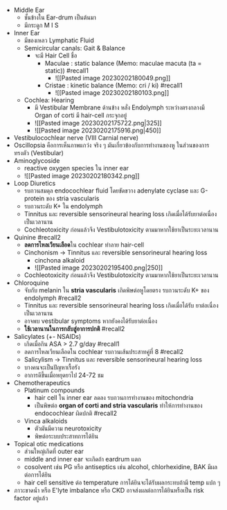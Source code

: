   - Middle Ear
	  - ชั้นข้างใน Ear-drum เป็นต้นมา
	  - มีกระดูก M I S
  - Inner Ear
	  - มีของเหลว Lymphatic Fluid 
	  - Semicircular canals: Gait & Balance  
		  - จะมี Hair Cell ชื่อ
			  - Maculae : static balance (Memo: maculae macuta (ta = static)) #recall1
				  - ![[Pasted image 20230202180049.png]]
			  - Cristae : kinetic balance (Memo: cri / ki) #recall1
				  - ![[Pasted image 20230202180103.png]]
	  - Cochlea: Hearing
		  - มี Vestibular Membrane ด้านข้าง หลั่ง Endolymph ระหว่างตรงกลางมี Organ of corti มี hair-cell กระจุกอยู่
		  - ![[Pasted image 20230202175722.png|325]]
		  - ![[Pasted image 20230202175916.png|450]]
  - Vestibulocochlear nerve (VIII Carnial nerve)
  - Oscillopsia คือการเห็นภาพแกว่ง จริง ๆ มันเกี่ยวข้องกับการทำงานของหู ในส่วนของการทรงตัว (Vestibular)
  - Aminoglycoside
	  - reactive oxygen species ใน inner ear
	  - ![[Pasted image 20230202180342.png]]
  - Loop Diuretics
	  - รบกวนสมดุล endocochlear fluid โดยขัดขวาง adenylate cyclase และ G-protein ของ stria vascularis
	  - รบกวนระดับ K+ ใน endolymph
	  - Tinnitus และ reversible sensorineural hearing loss เกิดเมื่อได้รับยาต่อเนื่องเป็นเวลานาน
	  - Cochleotoxicity ก่อนแล้วจึง Vestibulotoxicity ตามมาหากใช้ยาเป็นระยะเวลานาน
  - Quinine #recall2
	  - **ลดการไหลเวียนเลือด**ใน cochlear ทำลาย hair-cell
	  - Cinchonism -> Tinnitus และ reversible sensorineural hearing loss 
		  - cinchona alkaloid
		  - ![[Pasted image 20230202195400.png|250]]
	  - Cochleotoxicity ก่อนแล้วจึง Vestibulotoxicity ตามมาหากใช้ยาเป็นระยะเวลานาน
  - Chloroquine 
	  - จับกับ melanin ใน **stria vascularis** เกิดพิษต่อหูโดยตรง รบกวนระดับ K+ ของ endolymph #recall2 
	  - Tinnitus และ reversible sensorineural hearing loss เกิดเมื่อได้รับ ยาต่อเนื่องเป็นเวลานาน
	  - อาจพบ vestibular symptoms หากยังคงได้รับยาต่อเนื่อง
	  - **ใช้เวลานานในการกลับสู่อาการปกติ** #recall2 
  - Salicylates (+- NSAIDs)
	  - เกิดเมื่อกิน ASA > 2.7 g/day #recall1
	  - ลดการไหลเวียนเลือดใน cochlear รบกวนเส้นประสาทคู่ที่ 8 #recall2
	  - Salicylism -> Tinnitus และ reversible sensorineural hearing loss 
	  - บางคนจะเป็นปัญหาเรื้อรัง
	  - อาการดีขึ้นเมื่อหยุดยาไป 24-72 ชม
  - Chemotherapeutics
	  - Platinum compounds
		  - hair cell ใน inner ear ลดลง รบกวนการทำงานของ mitochondria
		  - เป็นพิษต่อ **organ of corti and stria vascularis** ทำให้การทำงานของ endocochlear ผิดปกติ #recall2 
	  - Vinca alkaloids
		  - ตัวมันมีความ neurotoxicity
		  - พิษต่อระบบประสาทการได้ยิน
  - Topical otic medications
	  - ส่วนใหญ่เกิดที่ outer ear
	  - middle and inner ear จะเกิดถ้า eardrum แตก
	  - cosolvent เช่น PG หรือ antiseptics เช่น alcohol, chlorhexidine, BAK มีผลต่อการได้ยิน
	  - hair cell sensitive ต่อ temperature การได้ยินจะได้รับผลกระทบถ้ามี temp แปก ๆ
  - ภาวะขาดน้ำ หรือ E'lyte imbalance หรือ CKD อาจส่งผลต่อการได้ยินหรือเป็น risk factor อยู่แล้ว